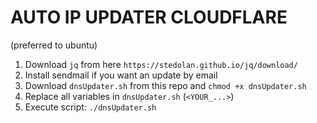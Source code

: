 # AUTO IP UPDATER CLOUDFLARE

  (preferred to ubuntu)
1. Download `jq` from here `https://stedolan.github.io/jq/download/`
2. Install sendmail if you want an update by email
3. Download `dnsUpdater.sh` from this repo and `chmod +x dnsUpdater.sh`
4. Replace all variables in `dnsUpdater.sh` (`<YOUR_...>`)
5. Execute script: `./dnsUpdater.sh`
